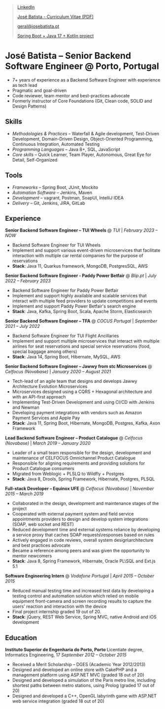 > [LinkedIn](https://www.linkedin.com/in/joserbatista/en/)
>
> [José Batista - Curriculum Vitae (PDF)](https://github.com/joserbatista/cv/blob/master/JB_CV_LIVE.pdf)
>
> [geral@josebatista.pt](mailto:geral@josebatista.pt)
>
> [Spring Boot + Java 17 + Kotlin project](https://github.com/joserbatista/expman-microservices)
> 
# José Batista &ndash; Senior Backend Software Engineer @ Porto, Portugal
-	7+ years of experience as a Backend Software Engineer with experience as tech lead
- Pragmatic and goal-driven
- Code reviewer, team mentor and best-practices advocate
- Formerly instructor of Core Foundations (Git, Clean code, SOLID and Design Patterns)


## Skills
- *Methodologies & Practices* &ndash; Waterfall & Agile development, Test-Driven Development, Domain-Driven Design, Object-Oriented Programming, Continuous Integration, Automated Testing
- *Programming Languages* &ndash; Java 8+, SQL, JavaScript
- *Core skills* &ndash; Quick Learner, Team Player, Autonomous, Great Eye for Detail, Self-Organized

## Tools
- *Frameworks* &ndash; Spring Boot, JUnit, Mockito
- *Automation Software* &ndash; Jenkins, Maven
- *Development* &ndash; vagrant, Postman, SoapUI, IntelliJ IDEA
- *Delivery* &ndash; Git, Jenkins, JIRA, GitLab

## Experience
**Senior Backend Software Engineer – TUI Wheels** 
@ *TUI* | *February 2023 – NOW* 
- Backend Software Engineer for TUI Wheels
- Implement and support various event-driven microservices that facilitate interaction with multiple car rental companies for the purpose of reservations
- **Stack**: Java 11, Quarkus framework, MongoDB, PostgresSQL, AWS

**Senior Backend Software Engineer - Paddy Power Betfair** 
@ *Blip.pt* | *July 2022 – February 2023* 
- Backend Software Engineer for Paddy Power Betfair
- Implement and support highly available and scalable services that interact with multiple feed providers to update competitions and events
- Implement and support Paddy Power Betfair's search engine
- **Stack**: Java, Kafka, Spring Boot, Scala, Apache Storm, Elasticsearch

**Senior Backend Software Engineer – TFA** 
@ *COCUS Portugal* | *September 2021 – July 2022* 
- Backend Software Engineer for TUI Flight Ancillaries
- Implement and support multiple microservices that interact with multiple airlines for seat reservations and special service reservations (food, special baggage among others)
- **Stack**: Java 14, Spring Boot, Hibernate, MySQL, AWS

**Senior Backend Software Engineer – Jawwy from stc Microservices** 
@ *Celfocus (Novabase)* | *January 2020 – August 2021* 
- Tech-lead of an agile team that designs and develops Jawwy Architecture Evolution Microservices
- Microservices designed using a CQRS + Hexagonal architecture and with an API-first approach
- Implementing Test-Driven Development and using CI/CD with Jenkins and Newman
- Developing payment integrations with vendors such as Amazon Payment Services and Apple Pay
- **Stack**: Java 11, Spring Boot, Hibernate, MongoDB, Postgres, Kafka, Axon Framework

**Lead Backend Software Engineer – Product Catalogue** 
@ *Celfocus (Novabase)* | *March 2019 – January 2020* 
- Leader of a small team responsible for the design, development and maintenance of CELFOCUS Omnichannel Product Catalogue
- Responsible for aligning requirements and providing solutions for Product Catalogue consumers
- Migrated from Weblogic + PLSLQ to Wildfly + Postgres
- **Stack**: Java 8, Drools, Spring Framework, Hibernate, Postgres, PLSQL

**Full-stack Developer  – Equinox UFE** 
@ *Celfocus (Novabase)* | *November 2015 – March 2019* 
- Collaborated in the design, development and maintenance stages of the project
- Cooperated with external payment system and field service appointments providers to design and develop system integrations (SOAP, web socket and REST)
- Reduced development time and external systems reliance by developing a service proxy that caches SOAP requests\responses based on rules
- Actively engaged in code reviews, overall system design\architecture and best practices advocate
- Became a reference among peers and was given the opportunity to mentor newcomers
- **Stack**: Java 8, Spring Framework, Hibernate, Oracle PL\SQL and Ext.js 5.1

**Software Engineering Intern** 
@ *Vodafone Portugal* | *April 2015 &ndash; October 2015* 
- Reduced manual testing time and increased test data by developing a testing control and automation solution which relied on mobile equipment front-camera and screen recording results to capture the users' reaction and interaction with the device
- Final project internship graded 19 out of 20. 
- **Stack**: jQuery, REST Web Service, Spring MVC, native Android and iOS development

## Education
**Instituto Superior de Engenharia do Porto, Porto** 
Licentiate degree, Informatics Engineering, 17
*September 2012 – October 2015* 
- Received a Merit Scholarship – DGES (Academic Year 2012/2013)
- Designed and developed an online store with CakePHP and a management platform using ASP.NET MVC (graded 18 out of 20)
- Designed and developed a simulation of the Paris metro line, including shortest paths between metro stations, using Prolog (graded 17 out of 20)
- Designed and developed a C++, OpenGL labyrinth game with ASP.NET web service integration (graded 18 out of 20)
